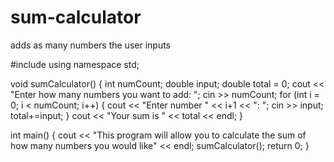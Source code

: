 # sum-calculator
adds as many numbers the user inputs

#include <iostream>
using namespace std;

void sumCalculator()
{
    int numCount;
    double input;
    double total = 0;
    cout << "Enter how many numbers you want to add: ";
    cin >> numCount;
    for (int i = 0; i < numCount; i++)
    {
        cout << "Enter number " << i+1 << ": ";
        cin >> input;
        total+=input;
    }
    cout << "Your sum is " << total << endl;
}

int main()
{
    cout << "This program will allow you to calculate the sum of how many numbers you would like" << endl;
    sumCalculator();
    return 0;
}
